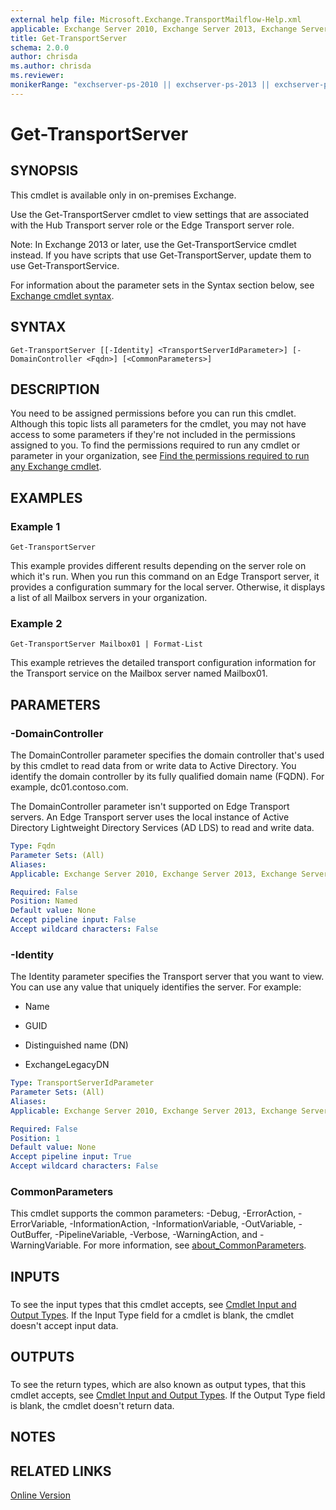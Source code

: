 ```yaml
---
external help file: Microsoft.Exchange.TransportMailflow-Help.xml
applicable: Exchange Server 2010, Exchange Server 2013, Exchange Server 2016, Exchange Server 2019
title: Get-TransportServer
schema: 2.0.0
author: chrisda
ms.author: chrisda
ms.reviewer:
monikerRange: "exchserver-ps-2010 || exchserver-ps-2013 || exchserver-ps-2016 || exchserver-ps-2019"
---
```


# Get-TransportServer

## SYNOPSIS
This cmdlet is available only in on-premises Exchange.

Use the Get-TransportServer cmdlet to view settings that are associated with the Hub Transport server role or the Edge Transport server role.

Note: In Exchange 2013 or later, use the Get-TransportService cmdlet instead. If you have scripts that use Get-TransportServer, update them to use Get-TransportService.

For information about the parameter sets in the Syntax section below, see [Exchange cmdlet syntax](https://docs.microsoft.com/powershell/exchange/exchange-server/exchange-cmdlet-syntax).

## SYNTAX

```
Get-TransportServer [[-Identity] <TransportServerIdParameter>] [-DomainController <Fqdn>] [<CommonParameters>]
```

## DESCRIPTION
You need to be assigned permissions before you can run this cmdlet. Although this topic lists all parameters for the cmdlet, you may not have access to some parameters if they're not included in the permissions assigned to you. To find the permissions required to run any cmdlet or parameter in your organization, see [Find the permissions required to run any Exchange cmdlet](https://docs.microsoft.com/powershell/exchange/exchange-server/find-exchange-cmdlet-permissions).

## EXAMPLES

### Example 1
```
Get-TransportServer
```

This example provides different results depending on the server role on which it's run. When you run this command on an Edge Transport server, it provides a configuration summary for the local server. Otherwise, it displays a list of all Mailbox servers in your organization.

### Example 2
```
Get-TransportServer Mailbox01 | Format-List
```

This example retrieves the detailed transport configuration information for the Transport service on the Mailbox server named Mailbox01.

## PARAMETERS

### -DomainController
The DomainController parameter specifies the domain controller that's used by this cmdlet to read data from or write data to Active Directory. You identify the domain controller by its fully qualified domain name (FQDN). For example, dc01.contoso.com.

The DomainController parameter isn't supported on Edge Transport servers. An Edge Transport server uses the local instance of Active Directory Lightweight Directory Services (AD LDS) to read and write data.

```yaml
Type: Fqdn
Parameter Sets: (All)
Aliases:
Applicable: Exchange Server 2010, Exchange Server 2013, Exchange Server 2016, Exchange Server 2019

Required: False
Position: Named
Default value: None
Accept pipeline input: False
Accept wildcard characters: False
```

### -Identity
The Identity parameter specifies the Transport server that you want to view. You can use any value that uniquely identifies the server. For example:

- Name

- GUID

- Distinguished name (DN)

- ExchangeLegacyDN

```yaml
Type: TransportServerIdParameter
Parameter Sets: (All)
Aliases:
Applicable: Exchange Server 2010, Exchange Server 2013, Exchange Server 2016, Exchange Server 2019

Required: False
Position: 1
Default value: None
Accept pipeline input: True
Accept wildcard characters: False
```

### CommonParameters
This cmdlet supports the common parameters: -Debug, -ErrorAction, -ErrorVariable, -InformationAction, -InformationVariable, -OutVariable, -OutBuffer, -PipelineVariable, -Verbose, -WarningAction, and -WarningVariable. For more information, see [about_CommonParameters](https://go.microsoft.com/fwlink/p/?LinkID=113216).

## INPUTS

###  
To see the input types that this cmdlet accepts, see [Cmdlet Input and Output Types](https://go.microsoft.com/fwlink/p/?LinkId=616387). If the Input Type field for a cmdlet is blank, the cmdlet doesn't accept input data.

## OUTPUTS

###  
To see the return types, which are also known as output types, that this cmdlet accepts, see [Cmdlet Input and Output Types](https://go.microsoft.com/fwlink/p/?LinkId=616387). If the Output Type field is blank, the cmdlet doesn't return data.

## NOTES

## RELATED LINKS

[Online Version](https://technet.microsoft.com/library/fd4f9f4a-338d-44de-b5e8-e91bae697d4f.aspx)
